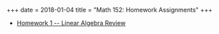 +++
date = 2018-01-04
title = "Math 152: Homework Assignments"
+++

  * [Homework 1 -- Linear Algebra Review](https://www.thanghuynh.io/teaching/math152_winter19/Math152_HW1.pdf)
